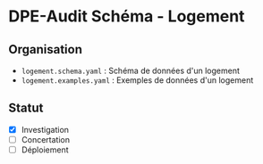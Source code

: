 # DPE-Audit Schéma - Logement

## Organisation

- `logement.schema.yaml` : Schéma de données d'un logement
- `logement.examples.yaml` : Exemples de données d'un logement

## Statut

- [x] Investigation
- [ ] Concertation
- [ ] Déploiement
